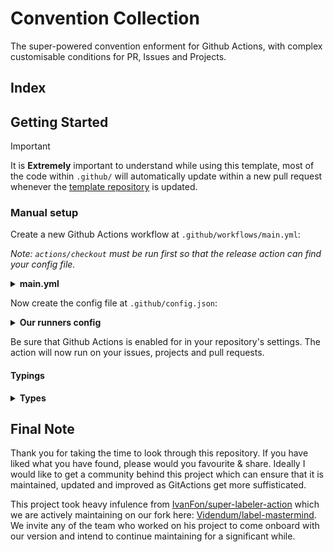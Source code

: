 # Convention Collection

The super-powered convention enforment for Github Actions, with complex customisable conditions for PR, Issues and Projects.

## Index

<!-- toc -->
<!-- #include docs/readme/components/support.md -->
<!-- #include docs/readme/components/backlog.md -->
<!-- #include docs/readme/components/runningLocally.md -->

## Getting Started

> [!IMPORTANT]
> It is **Extremely** important to understand while using this template, most of the code within `.github/` will automatically update within a new pull request whenever the [template repository](https://github.com/Videndum/Universal-GitAction-Workflows) is updated.

<!-- #include docs/readme/components/setup/automaticSetup.md -->

### Manual setup

Create a new Github Actions workflow at `.github/workflows/main.yml`:

_Note: `actions/checkout` must be run first so that the release action can find your config file._

<details>
    <summary><b>main.yml</b></summary>

<!-- #code .github/workflows/main.yml -->

</details>

Now create the config file at `.github/config.json`:

<details>
    <summary><b>Our runners config</b></summary>

<!-- #code .github/config/runners.json -->

</details>

Be sure that Github Actions is enabled for in your repository's settings. The action will now run on your issues, projects and pull requests.

<!-- #include docs/readme/components/setup/conventionConfig.md -->

#### Typings

<details>
    <summary><b>Types</b></summary>

<!-- #code types.d.ts -->

</details>

<!-- #include docs/readme/components/regex.md -->
<!-- #include src/conditions/index.md -->

## Final Note

Thank you for taking the time to look through this repository. If you have liked what you have found, please would you favourite & share. Ideally I would like to get a community behind this project which can ensure that it is maintained, updated and improved as GitActions get more suffisticated.

This project took heavy infulence from [IvanFon/super-labeler-action](https://github.com/IvanFon/super-labeler-action) which we are actively maintaining on our fork here: [Videndum/label-mastermind](https://github.com/Videndum/label-mastermind). We invite any of the team who worked on his project to come onboard with our version and intend to continue maintaining for a significant while.
